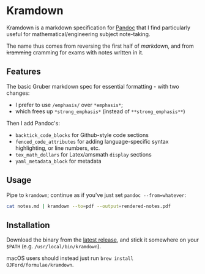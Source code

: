 # Kramdown

Kramdown is a markdown specification for [Pandoc](https://github.com/jgm/pandoc) that I find particularly useful for mathematical/engineering subject note-taking.

The name thus comes from reversing the first half of *mark*down, and from ~~kramming~~ cramming for exams with notes written in it.

## Features

The basic Gruber markdown spec for essential formatting - with two changes:
- I prefer to use `/emphasis/` over `*emphasis*`;
- which frees up `*strong_emphasis*` (instead of `**strong_emphasis**`)

Then I add Pandoc's:
- `backtick_code_blocks` for Github-style code sections
- `fenced_code_attributes` for adding language-specific syntax highlighting, or line numbers, etc.
- `tex_math_dollars` for Latex/amsmath `display` sections
- `yaml_metadata_block` for metadata

## Usage

Pipe to `kramdown`; continue as if you've just set `pandoc --from=whatever`:
```sh
cat notes.md | kramdown --to=pdf --output=rendered-notes.pdf
```

## Installation

Download the binary from the [latest release](https://github.com/OJFord/kramdown/releases/latest), and stick it somewhere on your `$PATH` (e.g. `/usr/local/bin/kramdown`).

macOS users should instead just run `brew install OJFord/formulae/kramdown`.
